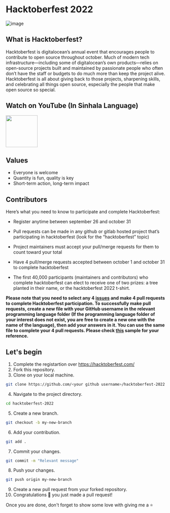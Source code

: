 # Hacktoberfest 2022
![image](https://user-images.githubusercontent.com/54996800/192564253-f3373ecc-bc86-4c13-a0bd-551b9c23f788.png)

## What is Hacktoberfest?
<p>Hacktoberfest is digitalocean’s annual event that encourages people to contribute to open source throughout october. Much of modern tech infrastructure—including some of digitalocean’s own products—relies on open-source projects built and maintained by passionate people who often don’t have the staff or budgets to do much more than keep the project alive. Hacktoberfest is all about giving back to those projects, sharpening skills, and celebrating all things open source, especially the people that make open source so special.</p>

## Watch on YouTube (In Sinhala Language)
<a href="https://www.youtube.com/watch?v=9UXdr4pJyh4"><img src="https://user-images.githubusercontent.com/54996800/193015811-02f5678b-ca69-4878-936f-85aaf1042daf.png" width="100"/></a>

## Values
- Everyone is welcome
- Quantity is fun, quality is key
- Short-term action, long-term impact

## Contributors
Here’s what you need to know to participate and complete Hacktoberfest:
- Register anytime between september 26 and october 31

- Pull requests can be made in any github or gitlab hosted project that’s participating in hacktoberfest (look for the “hacktoberfest” topic)

- Project maintainers must accept your pull/merge requests for them to count toward your total

- Have 4 pull/merge requests accepted between october 1 and october 31 to complete hacktoberfest

- The first 40,000 participants (maintainers and contributors) who complete hacktoberfest can elect to receive one of two prizes: a tree planted in their name, or the hacktoberfest 2022 t-shirt.

<strong> Please note that you need to select any 4 [issues](https://github.com/dasundev/hacktoberfest-2022/issues) and make 4 pull requests to complete Hacktoberfest participation. To successfully make pull requests, create a new file with your GitHub username in the relevant programming language folder (If the programming language folder of your interest does not exist, you are free to create a new one with the name of the language), then add your answers in it. You can use the same file to complete your 4 pull requests. Please check [this](https://github.com/dasundev/hacktoberfest-2022/blob/main/php/dasundev.php) sample for your reference. </strong>

## Let's begin

1. Complete the registartion over https://hacktoberfest.com/
2. Fork this repository.
3. Clone on your local machine.
```bash
git clone https://github.com/<your github username>/hacktoberfest-2022.git
```
4. Navigate to the project directory.
```bash
cd hacktoberfest-2022
```
5. Create a new branch.
```bash
git checkout -b my-new-branch
```
6. Add your contribution.
```bash
git add .
```
7. Commit your changes.
```bash
git commit -m "Relevant message"
```
8. Push your changes.
```bash
git push origin my-new-branch
```
9. Create a new pull request from your forked repository.
10. Congratulations 🎉 you just made a pull request!

Once you are done, don't forget to show some love with giving me a ⭐️
